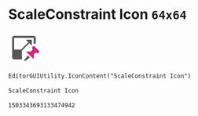 # ScaleConstraint Icon `64x64`
<img src="/img/ScaleConstraint%20Icon.png" width=64 height=64>

``` CSharp
EditorGUIUtility.IconContent("ScaleConstraint Icon")
```
```
ScaleConstraint Icon
```
```
1503343693133474942
```
